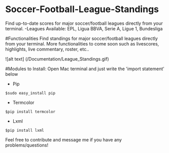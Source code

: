 # Soccer-Football-League-Standings
Find up-to-date scores for major soccer/football leagues directly from your terminal. 
  -Leagues Available: EPL, Ligua BBVA, Serie A, Ligue 1, Bundesliga

#Functionalities
Find standings for major soccer/football leagues directly from your terminal. More functionalities to come soon such as livescores, highlights, live commentary, roster, etc..

![alt text] (/Documentation/League_Standings.gif)

#Modules to Install:
Open Mac terminal and just write the 'import statement' below
  - Pip
```
$sudo easy_install pip

```
  - Termcolor
```
$pip install termcolor
```
  - Lxml
```
$pip install lxml
```

Feel free to contribute and message me if you have any problems/questions!
